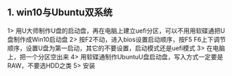 ## 1. win10与Ubuntu双系统
  1> 用U大师制作U盘的启动盘，再在电脑上建立uefi分区，可以不用用软碟通把U盘制作成Win10启动盘
  2> 按F2不动，进入bios设置启动顺序，按F5 F6上下调节顺序，设置U盘为第一启动，其它的不要设置，启动模式还是uefi模式
  3> 在电脑上，把一个分区空出来
  4> 用软碟通制作UbuntuU盘启动盘，写入方式一定要是RAW，不要选HDD之类
  5> 安装


